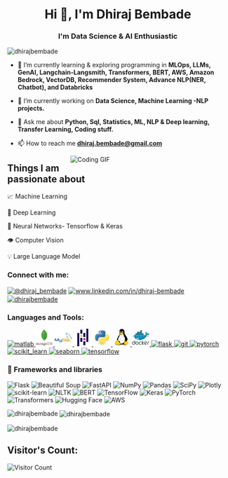 <h1 align="center">Hi 👋, I'm Dhiraj Bembade</h1>
<h3 align="center">I'm Data Science & AI Enthusiastic</h3>


<p align="left"> <img src="https://komarev.com/ghpvc/?username=dhirajbembade&label=Profile%20views&color=0e75b6&style=flat" alt="dhirajbembade" /> </p>

- 🌱 I’m currently learning & exploring programming in **MLOps, LLMs, GenAI, Langchain-Langsmith, Transformers, BERT, AWS, Amazon Bedrock, VectorDB, Recommender System, Advance NLP(NER, Chatbot), and Databricks**

- 🔭 I’m currently working on **Data Science, Machine Learning -NLP projects.**

- 💬 Ask me about **Python, Sql, Statistics, ML, NLP & Deep learning, Transfer Learning, Coding stuff.**

- 📫 How to reach me **dhiraj.bembade@gmail.com**

<img align="right" alt="Coding GIF" src="https://github.com/DhirajBembade/GIF/raw/main/Coding.gif" width="360px"/>
  

## Things I am passionate about

📈 Machine Learning

🤖 Deep Learning

🧠 Neural Networks- Tensorflow & Keras

👁️ Computer Vision

💡 Large Language Model


<h3 align="left">Connect with me:</h3>
<p align="left">
<a href="https://twitter.com/@dhiraj_bembade" target="blank"><img align="center" src="https://raw.githubusercontent.com/rahuldkjain/github-profile-readme-generator/master/src/images/icons/Social/twitter.svg" alt="@dhiraj_bembade" height="30" width="40" /></a>
<a href="https://linkedin.com/in/dhiraj-bembade-141802232" target="blank"><img align="center" src="https://raw.githubusercontent.com/rahuldkjain/github-profile-readme-generator/master/src/images/icons/Social/linked-in-alt.svg" alt="www.linkedin.com/in/dhiraj-bembade" height="30" width="40" /></a>
<a href="https://kaggle.com/dhirajbembade" target="blank"><img align="center" src="https://raw.githubusercontent.com/rahuldkjain/github-profile-readme-generator/master/src/images/icons/Social/kaggle.svg" alt="dhirajbembade" height="30" width="40" /></a>
</p>

<h3 align="left">Languages and Tools:</h3>
<a href="https://www.mathworks.com/" target="_blank" rel="noreferrer"> <img src="https://upload.wikimedia.org/wikipedia/commons/2/21/Matlab_Logo.png" alt="matlab" width="40" height="40"/> </a> <a href="https://www.mongodb.com/" target="_blank" rel="noreferrer"> <img src="https://raw.githubusercontent.com/devicons/devicon/master/icons/mongodb/mongodb-original-wordmark.svg" alt="mongodb" width="40" height="40"/> </a> <a href="https://www.mysql.com/" target="_blank" rel="noreferrer"> <img src="https://raw.githubusercontent.com/devicons/devicon/master/icons/mysql/mysql-original-wordmark.svg" alt="mysql" width="40" height="40"/> </a> <a href="https://pandas.pydata.org/" target="_blank" rel="noreferrer"> <img src="https://raw.githubusercontent.com/devicons/devicon/2ae2a900d2f041da66e950e4d48052658d850630/icons/pandas/pandas-original.svg" alt="pandas" width="40" height="40"/> </a> <a href="https://www.python.org" target="_blank" rel="noreferrer"> <img src="https://raw.githubusercontent.com/devicons/devicon/master/icons/python/python-original.svg" alt="python" width="40" height="40"/> </a> 
<a href="https://www.linux.org/" target="_blank"> <img src="https://raw.githubusercontent.com/devicons/devicon/master/icons/linux/linux-original.svg" alt="linux" width="40" height="40"/> </a>
<a href="https://www.docker.com/" target="_blank"> <img src="https://raw.githubusercontent.com/devicons/devicon/master/icons/docker/docker-original-wordmark.svg" alt="docker" width="40" height="40"/> </a> <a href="https://flask.palletsprojects.com/" target="_blank"> <img src="https://www.vectorlogo.zone/logos/pocoo_flask/pocoo_flask-icon.svg" alt="flask" width="40" height="40"/> </a> <a href="https://git-scm.com/" target="_blank"> <img src="https://www.vectorlogo.zone/logos/git-scm/git-scm-icon.svg" alt="git" width="40" height="40"/> </a>
<a href="https://pytorch.org/" target="_blank" rel="noreferrer"> <img src="https://www.vectorlogo.zone/logos/pytorch/pytorch-icon.svg" alt="pytorch" width="40" height="40"/> </a> <a href="https://scikit-learn.org/" target="_blank" rel="noreferrer"> <img src="https://upload.wikimedia.org/wikipedia/commons/0/05/Scikit_learn_logo_small.svg" alt="scikit_learn" width="40" height="40"/> </a> <a href="https://seaborn.pydata.org/" target="_blank" rel="noreferrer"> <img src="https://seaborn.pydata.org/_images/logo-mark-lightbg.svg" alt="seaborn" width="40" height="40"/> </a> <a href="https://www.tensorflow.org" target="_blank" rel="noreferrer"> <img src="https://www.vectorlogo.zone/logos/tensorflow/tensorflow-icon.svg" alt="tensorflow" width="40" height="40"/> </a> </p>


### 🧰 Frameworks and libraries
![Flask](https://img.shields.io/badge/Flask-%23F7931E.svg?style=plastic&logo=flask&logoColor=white)
![Beautiful Soup](https://img.shields.io/badge/Beautiful%20Soup-%230C55A5.svg?style=plastic&logo=beautiful-soup&logoColor=%white)
![FastAPI](https://img.shields.io/badge/FastAPI-%23D00000.svg?style=plastic&logo=fastapi&logoColor=white)
![NumPy](https://img.shields.io/badge/numpy-%23013243.svg?style=plastic&logo=numpy&logoColor=white) 
![Pandas](https://img.shields.io/badge/pandas-%23150458.svg?style=plastic&logo=pandas&logoColor=white) 
![SciPy](https://img.shields.io/badge/SciPy-%230C55A5.svg?style=plastic&logo=scipy&logoColor=%white) 
![Plotly](https://img.shields.io/badge/Plotly-%233F4F75.svg?style=plastic&logo=plotly&logoColor=white) 
![scikit-learn](https://img.shields.io/badge/scikit--learn-%23F7931E.svg?style=plastic&logo=scikit-learn&logoColor=white)
![NLTK](https://img.shields.io/badge/NLTK-%23150458.svg?style=plastic&logo=nltk&logoColor=white)
![BERT](https://img.shields.io/badge/BERT-%230C55A5.svg?style=plastic&logo=transformers&logoColor=%23FFD700)
![TensorFlow](https://img.shields.io/badge/TensorFlow-%23FF6F00.svg?style=plastic&logo=TensorFlow&logoColor=white)
![Keras](https://img.shields.io/badge/Keras-%23D00000.svg?style=plastic&logo=Keras&logoColor=white) 
![PyTorch](https://img.shields.io/badge/PyTorch-%23EE4C2C.svg?style=plastic&logo=PyTorch&logoColor=white)
![Transformers](https://img.shields.io/badge/Transformers-%23013243.svg?style=plastic&logo=transformers&logoColor=white)
![Hugging Face](https://img.shields.io/badge/Hugging%20Face-%23150458.svg?style=plastic&logo=hugging-face&logoColor=white)
![AWS](https://img.shields.io/badge/AWS-%23EE4C2C.svg?style=plastic&logo=amazon-aws&logoColor=white)


<p><img align="left" src="https://github-readme-stats.vercel.app/api/top-langs?username=dhirajbembade&show_icons=true&locale=en&layout=compact" alt="dhirajbembade" /></p>


<p>&nbsp;<img align="center" src="https://github-readme-stats.vercel.app/api?username=dhirajbembade&show_icons=true&locale=en" alt="dhirajbembade" /></p>

<p><img align="center" src="https://github-readme-streak-stats.herokuapp.com/?user=dhirajbembade&" alt="dhirajbembade" /></p>

## **Visitor's Count:**
![Visitor Count](https://profile-counter.glitch.me/dhirajbembade/count.svg)
